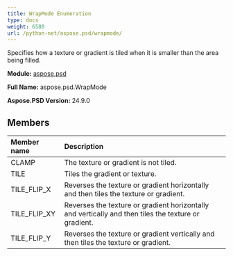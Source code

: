 ```yaml
---
title: WrapMode Enumeration
type: docs
weight: 6580
url: /python-net/aspose.psd/wrapmode/
---
```


Specifies how a texture or gradient is tiled when it is smaller than the area being filled.

**Module:** [aspose.psd](/psd/python-net/aspose.psd/)

**Full Name:** aspose.psd.WrapMode

**Aspose.PSD Version:** 24.9.0

## **Members**
| **Member name** | **Description** |
| :- | :- |
| CLAMP | The texture or gradient is not tiled. |
| TILE | Tiles the gradient or texture. |
| TILE_FLIP_X | Reverses the texture or gradient horizontally and then tiles the texture or gradient. |
| TILE_FLIP_XY | Reverses the texture or gradient horizontally and vertically and then tiles the texture or gradient. |
| TILE_FLIP_Y | Reverses the texture or gradient vertically and then tiles the texture or gradient. |
